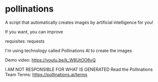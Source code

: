# pollinations
A script that automatically creates images by artificial intelligence for you!

If you want, you can improve

requisites:
requests

I'm using technology called Pollinations AI to create the images

Demo video:
https://youtu.be/k_W8UtOO6vQ

I AM NOT RESPONSIBLE FOR WHAT IS GENERATED
Read the Pollinations Team Terms: 
https://pollinations.ai/terms
